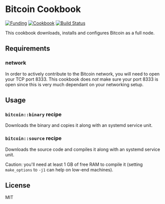 Bitcoin Cookbook
================

[![Funding](https://img.shields.io/liberapay/patrons/infertux.svg?logo=liberapay)](https://liberapay.com/infertux/donate)
[![Cookbook](https://img.shields.io/cookbook/v/bitcoin.svg)](https://supermarket.getchef.com/cookbooks/bitcoin)
[![Build Status](https://github.com/infertux/chef-bitcoin/actions/workflows/test.yml/badge.svg)](https://github.com/infertux/chef-bitcoin/actions)

This cookbook downloads, installs and configures Bitcoin as a full node.

Requirements
------------

### network

In order to actively contribute to the Bitcoin network, you will need to open your TCP port 8333.
This cookbook does *not* make sure your port 8333 is open since this is very much dependant on your networking setup.

Usage
-----

### `bitcoin::binary` recipe

Downloads the binary and copies it along with an systemd service unit.

### `bitcoin::source` recipe

Downloads the source code and compiles it along with an systemd service unit.

Caution: you'll need at least 1 GB of free RAM to compile it (setting `make_options` to `-j1` can help on low-end machines).

License
-------

MIT
